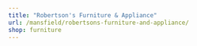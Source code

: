 ```yaml
---
title: "Robertson's Furniture & Appliance"
url: /mansfield/robertsons-furniture-and-appliance/
shop: furniture
---
```


